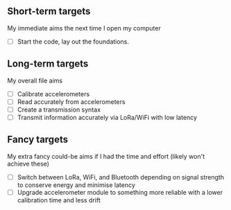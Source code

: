 ## Short-term targets
My immediate aims the next time I open my computer
- [ ] Start the code, lay out the foundations.

## Long-term targets
My overall file aims
- [ ] Calibrate accelerometers
- [ ] Read accurately from accelerometers
- [ ] Create a transmission syntax
- [ ] Transmit information accurately via LoRa/WiFi with low latency

## Fancy targets
My extra fancy could-be aims if I had the time and effort (likely won't achieve these)
- [ ] Switch between LoRa, WiFi, and Bluetooth depending on signal strength to conserve energy and minimise latency
- [ ] Upgrade accelerometer module to something more reliable with a lower calibration time and less drift
